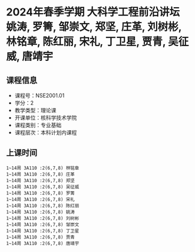 # 2024年春季学期 大科学工程前沿讲坛 姚涛, 罗箐, 邹崇文, 郑坚, 庄革, 刘树彬, 林铭章, 陈红丽, 宋礼, 丁卫星, 贾青, 吴征威, 唐靖宇






## 课程信息

- 课程号：NSE2001.01
- 学分：2
- 教学类型：理论课
- 开课单位：核科学技术学院
- 课程类别：专业基础
- 课程层次：本科计划内课程

## 上课时间

```
1~14周 3A110 :2(6,7,8) 林铭章
1~14周 3A110 :2(6,7,8) 庄革
1~14周 3A110 :2(6,7,8) 郑坚
1~14周 3A110 :2(6,7,8) 吴征威
1~14周 3A110 :2(6,7,8) 罗箐
1~14周 3A110 :2(6,7,8) 宋礼
1~14周 3A110 :2(6,7,8) 陈红丽
1~14周 3A110 :2(6,7,8) 姚涛
1~14周 3A110 :2(6,7,8) 刘树彬
1~14周 3A110 :2(6,7,8) 邹崇文
1~14周 3A110 :2(6,7,8) 丁卫星
1~14周 3A110 :2(6,7,8) 贾青
1~14周 3A110 :2(6,7,8) 唐靖宇
```

